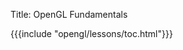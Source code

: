 Title: OpenGL Fundamentals

{{{include "opengl/lessons/toc.html"}}}


<!--

{{{table_of_contents}}}

-->



